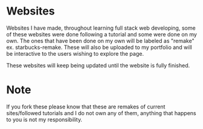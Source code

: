 # Websites
Websites I have made, throughout learning full stack web developing,
some of these websites were done following a tutorial and some were done on my own.
The ones that have been done on my own will be labeled as "remake" ex. starbucks-remake.
These will also be uploaded to my portfolio and will be interactive to the users wishing to
explore the page.

These websites will keep being updated until the website is fully finished.


# Note
If you fork these please know that these are remakes of current sites/followed tutorials and I do not
own any of them, anything that happens to you is not my responsibility.
